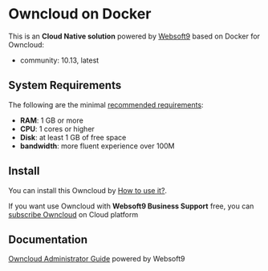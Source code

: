 # Owncloud on Docker  

This is an **Cloud Native solution** powered by [Websoft9](https://www.websoft9.com) based on Docker for Owncloud:

 - community:  10.13, latest


## System Requirements

The following are the minimal [recommended requirements](https://doc.owncloud.com/server/10.8/admin_manual/installation/docker/):

* **RAM**: 1 GB or more
* **CPU**: 1 cores or higher
* **Disk**: at least 1 GB of free space
* **bandwidth**: more fluent experience over 100M  

## Install

You can install this Owncloud by [How to use it?](https://github.com/Websoft9/docker-library#how-to-use-it).   

If you want use Owncloud with **Websoft9 Business Support** free, you can [subscribe Owncloud](https://www.websoft9.com/apps) on Cloud platform

## Documentation

[Owncloud Administrator Guide](https://support.websoft9.com/docs/owncloud) powered by Websoft9